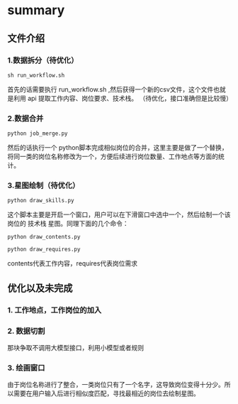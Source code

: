 # summary
## 文件介绍
### 1.数据拆分（待优化）
```shell
sh run_workflow.sh
```

首先的话需要执行 run_workflow.sh ,然后获得一个新的csv文件，这个文件也就是利用 api 提取工作内容、岗位要求、技术栈。 （待优化，接口准确但是比较慢）
### 2.数据合并
```shell
python job_merge.py
```
然后的话执行一个 python脚本完成相似岗位的合并，这里主要是做了一个替换，将同一类的岗位名称修改为一个，方便后续进行岗位数量、工作地点等方面的统计。

### 3.星图绘制（待优化）

```shell
python draw_skills.py
```
这个脚本主要是开启一个窗口，用户可以在下滑窗口中选中一个，然后绘制一个该岗位的 技术栈 星图。同理下面的几个命令：

```shell
python draw_contents.py

python draw_requires.py
```

contents代表工作内容，requires代表岗位需求


## 优化以及未完成

### 1. 工作地点，工作岗位的加入


### 2. 数据切割
那块争取不调用大模型接口，利用小模型或者规则


### 3. 绘画窗口
由于岗位名称进行了整合，一类岗位只有了一个名字，这导致岗位变得十分少。所以需要在用户输入后进行相似度匹配，寻找最相近的岗位去绘制星图。